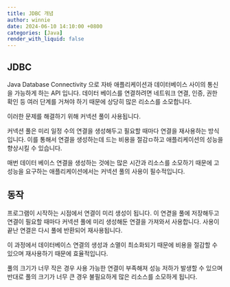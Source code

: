 ```yaml
---
title: JDBC 개념
author: winnie
date: 2024-06-10 14:10:00 +0800
categories: [Java]
render_with_liquid: false
---
```


## JDBC
Java Database Connectivity 으로 자바 애플리케이션과 데이터베이스 사이의 통신을
가능하게 하는 API 입니다.
데이터 베이스를 연결하려면 네트워크 연결, 인증, 권한 확인 등
여러 단계를 거쳐야 하기 때문에 상당히 많은 리소스를 소모합니다.

이러한 문제를 해결하기 위해 커넥션 풀이 사용됩니다.

커넥션 풀은 미리 일정 수의 연결을 생성해두고 필요할 때마다 연결을 재사용하는 방식입니다.
이를 통해서 연결을 생성하는데 드는 비용을 절감ㅁ하고 애플리케이션의 성능을 향상시킬 수 있습니다.

매번 데이터 베이스 연결을 생성하는 것에는 많은 시간과 리소스를 소모하기 때문에 고성능을 요구하는 애플리케이션에서는
커넥션 풀의 사용이 필수적입니다.


## 동작
프로그램이 시작하는 시점에서 연결이 미리 생성이 됩니다. 이 연겯을 풀에 저장해두고 연결이 필요할 때마다
커넥션 풀에 미리 생성해둔 연결을 가져와서 사용합니다.
사용이 끝난 연결은 다시 풀에 반환되어 재사용됩니다.

이 과정에서 데이터베이스 연결의 생성과 소멸이 최소화되기 때문에 비용을 절감할 수 있으며 재사용하기 때문에 효율적입니다.

풀의 크기가 너무 작은 경우 사용 가능한 연결이 부족해져 성능 저하가 발생할 수 있으며 반대로 풀의 크기가 너무 큰 경우
불필요하게 많은 리소스를 소모하게 됩니다.


